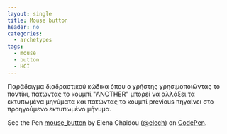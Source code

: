 ```yaml
---
layout: single
title: Mouse button
header: no
categories:
  - archetypes
tags:
  - mouse
  - button
  - HCI
---
```


Παράδειγμα διαδραστικού κώδικα όπου ο χρήστης χρησιμοποιώντας το ποντίκι, πατώντας το κουμπί "ANOTHER" μπορεί να αλλάξει τα εκτυπωμένα μηνύματα και πατώντας το κουμπί previous πηγαίνει στο προηγούμενο εκτυπωμένο μήνυμα.

<p data-height="350" data-theme-id="17517" data-slug-hash="dYyRJX" data-default-tab="result" data-user="sckarolos" class='codepen'>See the Pen <a href='https://codepen.io/elech/pen/YzBQxaz'>mouse_button</a> by Elena Chaidou (<a href='https://codepen.io/elech'>@elech</a>) on <a href='https://codepen.io'>CodePen</a>.</p>


